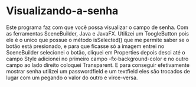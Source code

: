 # Visualizando-a-senha
Este programa faz com que você possa visualizar o campo de senha. Com as ferramentas SceneBuilder, Java e JavaFX.
Utilizei um ToogleButton pois ele é o unico que possue o método isSelected() que me permite saber se o botâo está presionado,
e para que ficasse só a imagem entrei no SceneBuilder selecionei o botão, cliquei em Properties depois desci até o campo Style adicionei no primeiro campo
-fx-background-color e no outro campo ao lado direito coloquei Transparent.
E para conseguir efetivamente mostrar senha utilizei um passwordfield e um textfield eles são trocados de lugar com um pegando o valor do outro e virce-versa.

